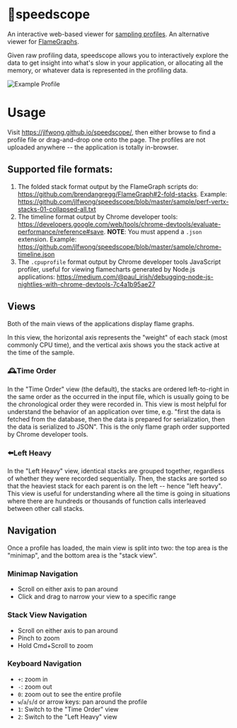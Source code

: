 # 🔬speedscope
An interactive web-based viewer for [sampling profiles][0]. An alternative viewer for [FlameGraphs][1].

Given raw profiling data, speedscope allows you to interactively explore the data to get insight into what's slow in your application, or allocating all the memory, or whatever data is represented in the profiling data.

![Example Profile](https://i.imgur.com/bPPI0mz.png)

[0]: https://en.wikipedia.org/wiki/Profiling_(computer_programming)#Statistical_profilers
[1]: https://github.com/brendangregg/FlameGraph

# Usage
Visit https://jlfwong.github.io/speedscope/, then either browse to find a profile file or drag-and-drop one onto the page. The profiles are not uploaded anywhere -- the application is totally in-browser.

## Supported file formats:
1. The folded stack format output by the FlameGraph scripts do: https://github.com/brendangregg/FlameGraph#2-fold-stacks. Example: https://github.com/jlfwong/speedscope/blob/master/sample/perf-vertx-stacks-01-collapsed-all.txt
2. The timeline format output by Chrome developer tools: https://developers.google.com/web/tools/chrome-devtools/evaluate-performance/reference#save. **NOTE**: You must append a `.json` extension. Example: https://github.com/jlfwong/speedscope/blob/master/sample/chrome-timeline.json
3. The `.cpuprofile` format output by Chrome developer tools JavaScript profiler, useful for viewing flamecharts generated by Node.js applications: https://medium.com/@paul_irish/debugging-node-js-nightlies-with-chrome-devtools-7c4a1b95ae27

## Views

Both of the main views of the applications display flame graphs.

In this view, the horizontal axis represents the "weight" of each stack (most commonly CPU time), and the vertical axis shows you the stack active at the time of the sample.

### 🕰Time Order

In the "Time Order" view (the default), the stacks are ordered left-to-right in the same order as the occurred in the input file, which is usually going to be the chronological order they were recorded in. This view is most helpful for understand the behavior of an application over time, e.g. "first the data is fetched from the database, then the data is prepared for serialization, then the data is serialized to JSON". This is the only flame graph order supported by Chrome developer tools.

### ⬅️Left Heavy

In the "Left Heavy" view, identical stacks are grouped together, regardless of whether they were recorded sequentially. Then, the stacks are sorted so that the heaviest stack for each parent is on the left -- hence "left heavy". This view is useful for understanding where all the time is going in situations where there are hundreds or thousands of function calls interleaved between other call stacks.

## Navigation

Once a profile has loaded, the main view is split into two: the top area is the "minimap", and the bottom area is the "stack view".

### Minimap Navigation
- Scroll on either axis to pan around
- Click and drag to narrow your view to a specific range

### Stack View Navigation
- Scroll on either axis to pan around
- Pinch to zoom
- Hold Cmd+Scroll to zoom

### Keyboard Navigation
- `+`: zoom in
- `-`: zoom out
- `0`: zoom out to see the entire profile
- `w`/`a`/`s`/`d` or arrow keys: pan around the profile
- `1`: Switch to the "Time Order" view
- `2`: Switch to the "Left Heavy" view
